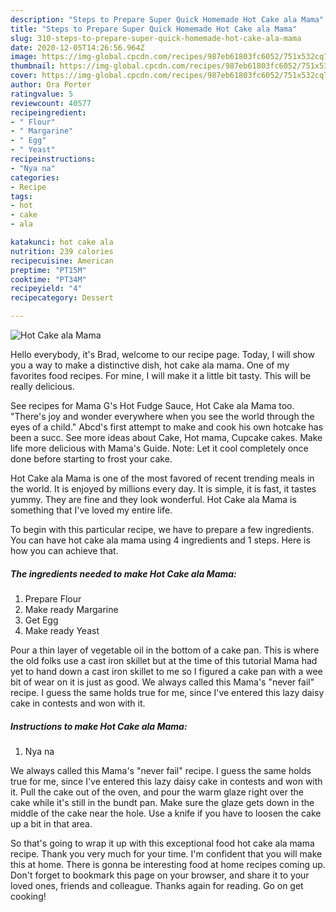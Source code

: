 ```yaml
---
description: "Steps to Prepare Super Quick Homemade Hot Cake ala Mama"
title: "Steps to Prepare Super Quick Homemade Hot Cake ala Mama"
slug: 310-steps-to-prepare-super-quick-homemade-hot-cake-ala-mama
date: 2020-12-05T14:26:56.964Z
image: https://img-global.cpcdn.com/recipes/987eb61803fc6052/751x532cq70/hot-cake-ala-mama-recipe-main-photo.jpg
thumbnail: https://img-global.cpcdn.com/recipes/987eb61803fc6052/751x532cq70/hot-cake-ala-mama-recipe-main-photo.jpg
cover: https://img-global.cpcdn.com/recipes/987eb61803fc6052/751x532cq70/hot-cake-ala-mama-recipe-main-photo.jpg
author: Ora Porter
ratingvalue: 5
reviewcount: 40577
recipeingredient:
- " Flour"
- " Margarine"
- " Egg"
- " Yeast"
recipeinstructions:
- "Nya na"
categories:
- Recipe
tags:
- hot
- cake
- ala

katakunci: hot cake ala 
nutrition: 239 calories
recipecuisine: American
preptime: "PT15M"
cooktime: "PT34M"
recipeyield: "4"
recipecategory: Dessert

---
```



![Hot Cake ala Mama](https://img-global.cpcdn.com/recipes/987eb61803fc6052/751x532cq70/hot-cake-ala-mama-recipe-main-photo.jpg)

Hello everybody, it's Brad, welcome to our recipe page. Today, I will show you a way to make a distinctive dish, hot cake ala mama. One of my favorites food recipes. For mine, I will make it a little bit tasty. This will be really delicious.

See recipes for Mama G&#39;s Hot Fudge Sauce, Hot Cake ala Mama too. &#34;There&#39;s joy and wonder everywhere when you see the world through the eyes of a child.&#34; Abcd&#39;s first attempt to make and cook his own hotcake has been a succ. See more ideas about Cake, Hot mama, Cupcake cakes. Make life more delicious with Mama&#39;s Guide. Note: Let it cool completely once done before starting to frost your cake.

Hot Cake ala Mama is one of the most favored of recent trending meals in the world. It is enjoyed by millions every day. It is simple, it is fast, it tastes yummy. They are fine and they look wonderful. Hot Cake ala Mama is something that I've loved my entire life.


To begin with this particular recipe, we have to prepare a few ingredients. You can have hot cake ala mama using 4 ingredients and 1 steps. Here is how you can achieve that.

<!--inarticleads1-->

##### The ingredients needed to make Hot Cake ala Mama:

1. Prepare  Flour
1. Make ready  Margarine
1. Get  Egg
1. Make ready  Yeast


Pour a thin layer of vegetable oil in the bottom of a cake pan. This is where the old folks use a cast iron skillet but at the time of this tutorial Mama had yet to hand down a cast iron skillet to me so I figured a cake pan with a wee bit of wear on it is just as good. We always called this Mama&#39;s &#34;never fail&#34; recipe. I guess the same holds true for me, since I&#39;ve entered this lazy daisy cake in contests and won with it. 

<!--inarticleads2-->

##### Instructions to make Hot Cake ala Mama:

1. Nya na


We always called this Mama&#39;s &#34;never fail&#34; recipe. I guess the same holds true for me, since I&#39;ve entered this lazy daisy cake in contests and won with it. Pull the cake out of the oven, and pour the warm glaze right over the cake while it&#39;s still in the bundt pan. Make sure the glaze gets down in the middle of the cake near the hole. Use a knife if you have to loosen the cake up a bit in that area. 

So that's going to wrap it up with this exceptional food hot cake ala mama recipe. Thank you very much for your time. I'm confident that you will make this at home. There is gonna be interesting food at home recipes coming up. Don't forget to bookmark this page on your browser, and share it to your loved ones, friends and colleague. Thanks again for reading. Go on get cooking!
